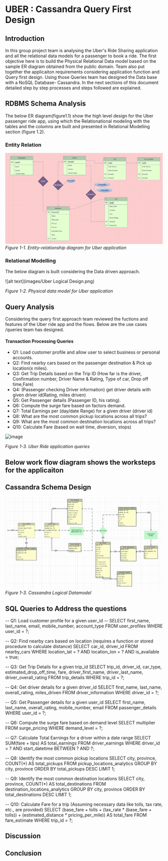 # UBER : Cassandra Query First Design

## Introduction
In this group project team is analysing the Uber's Ride Sharing application and all the relational data models for a passenger to book a ride. The first objective here is to build the Physical Relational Data model based on the sample ER diagram obtained from the public domain. Team also put together the applicaiton requirements considering application function and Query first design. Using those Queries team has designed the Data base with a NoSQL Database- Cassandra. 
In the next sections of this document detailed step by step processes and steps  followed are explained.

## RDBMS Schema Analysis
The below ER diagram(figure1.1) show the high level design for the Uber passenger ride app, using which the Relationational modeling with the tables and the columns are built and presented in Relational Modelling section (figure 1.2).
### Entity Relation

![alt text](images/Uber%20Logical%20Design.png)
_Figure 1-1. Entity-relationship diagram for Uber application_

### Relational Modelling
The below diagram is built considering the Data driven approach.

![alt text](images/Uber Logical Design.png)

_Figure 1-2. Physical data model for Uber application_

## Query Analysis
Considering the query first approach team reviewed the fuctions and features of the Uber ride app and the flows. 
Below are the use cases /queries team has designed. 

#### Transaction Processing Queries

- Q1: Load customer profile and allow user to select business or personal accounts.
- Q2: Find nearby cars based on the passenger destination & Pick up location(x miles).
- Q3: Get Trip Details based on the Trip ID (How far is the driver, Confirmation number, Driver Name & Rating, Type of car, Drop off time,Fare)
- Q4: (Passenger checking Driver information) get driver details with given driver id(Rating, miles driven)
- Q5: Get Passenger details (Passenger ID, his rating).
- Q6: Compute the surge fare based on factors demand.
- Q7: Total Earnings per (day/date Range) for a given driver (driver id)
- Q8: What are the most common pickup locations across all trips?
- Q9: What are the most common destination locations across all trips?
- Q10: Calculate Fare (based on wait time, diversion, stops)

  
![image](https://github.com/ISM6562-Big-Data/TEAM_DATA_MINERS/assets/151387182/a9f2f20d-08d9-4426-945f-ac3f362ae813)


_Figure 1-3. Uber Ride application queries_


## Below work flow diagram shows the worksteps for the applicaiton

## Cassandra Schema Design

![alt text](images/Cassandra_RL.png)
_Figure 1-3. Cassandra Logical Datamodel_


## SQL Queries to Address the questions
-- Q1: Load customer profile for a given user_id
-- SELECT first_name, last_name, email, mobile_number, account_type
FROM user_profiles
WHERE user_id = ?;

-- Q2: Find nearby cars based on location (requires a function or stored procedure to calculate distance)
SELECT car_id, driver_id
FROM nearby_cars
WHERE location_lat = ? AND location_lon = ? AND is_available = true;

-- Q3: Get Trip Details for a given trip_id
SELECT trip_id, driver_id, car_type, estimated_drop_off_time, fare, driver_first_name, driver_last_name, driver_overall_rating
FROM trip_details
WHERE trip_id = ?;

-- Q4: Get driver details for a given driver_id
SELECT first_name, last_name, overall_rating, miles_driven
FROM driver_information
WHERE driver_id = ?;

-- Q5: Get Passenger details for a given user_id
SELECT first_name, last_name, overall_rating, mobile_number, email
FROM passenger_details
WHERE user_id = ?;

-- Q6: Compute the surge fare based on demand level
SELECT multiplier
FROM surge_pricing
WHERE demand_level = ?;

-- Q7: Calculate Total Earnings for a driver within a date range
SELECT SUM(fare + tips) AS total_earnings
FROM driver_earnings
WHERE driver_id = ? AND start_datetime BETWEEN ? AND ?;

-- Q8: Identify the most common pickup locations
SELECT city, province, COUNT(*) AS total_pickups
FROM pickup_locations_analytics
GROUP BY city, province
ORDER BY total_pickups DESC
LIMIT 1;

-- Q9: Identify the most common destination locations
SELECT city, province, COUNT(*) AS total_destinations
FROM destination_locations_analytics
GROUP BY city, province
ORDER BY total_destinations DESC
LIMIT 1;

-- Q10: Calculate Fare for a trip (Assuming necessary data like tolls, tax rate, etc., are provided)
SELECT (base_fare + tolls + (tax_rate * (base_fare + tolls)) + (estimated_distance * pricing_per_mile)) AS total_fare
FROM fare_estimate
WHERE trip_id = ?;

## Discussion

## Conclusion
